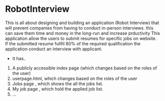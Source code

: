 # RobotInterview
This is all about designing and building an application (Robot Interview) that will prevent companies from having to conduct in-person interviews. this can save them time and money in the long-run and increase prductivity
This application allow the users to submit resumes for specific jobs on website. If the submitted resume fullfil 80% of the required qualification the application conduct an interview with applicant.
* It has..
1. A publicly accessible index page (which changes based on the roles of the user)
2. userpage.html, which changes based on the roles of the user
3. Jobs page , which shows the all the jobs list.
4. My job page , which hold the applied job list.
5. ...
